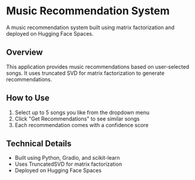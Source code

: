 # Music Recommendation System

A music recommendation system built using matrix factorization and deployed on Hugging Face Spaces.

## Overview
This application provides music recommendations based on user-selected songs. It uses truncated SVD for matrix factorization to generate recommendations.

## How to Use
1. Select up to 5 songs you like from the dropdown menu
2. Click "Get Recommendations" to see similar songs
3. Each recommendation comes with a confidence score

## Technical Details
- Built using Python, Gradio, and scikit-learn
- Uses TruncatedSVD for matrix factorization
- Deployed on Hugging Face Spaces